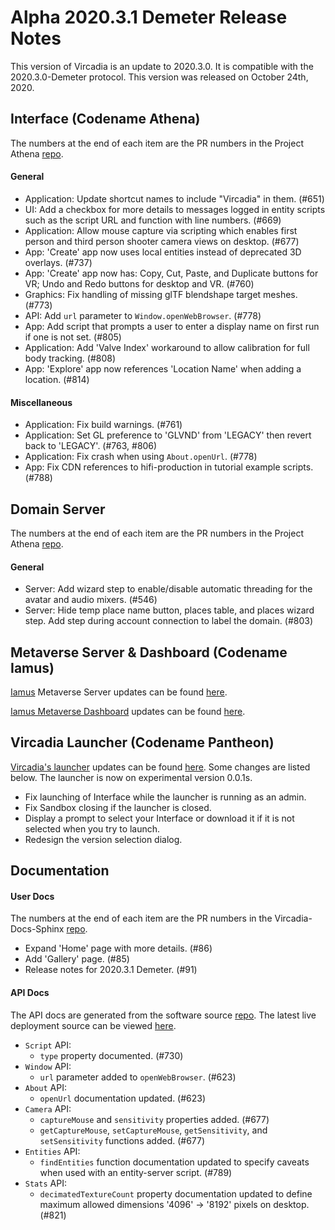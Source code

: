 # Alpha 2020.3.1 Demeter Release Notes

This version of Vircadia is an update to 2020.3.0. It is compatible with the 2020.3.0-Demeter protocol. This version was released on October 24th, 2020.

## Interface (Codename Athena)

The numbers at the end of each item are the PR numbers in the Project Athena [repo](https://github.com/kasenvr/project-athena/).

#### General

* Application: Update shortcut names to include "Vircadia" in them. (#651)
* UI: Add a checkbox for more details to messages logged in entity scripts such as the script URL and function with line numbers. (#669)
* Application: Allow mouse capture via scripting which enables first person and third person shooter camera views on desktop. (#677)
* App: 'Create' app now uses local entities instead of deprecated 3D overlays. (#737)
* App: 'Create' app now has: Copy, Cut, Paste, and Duplicate buttons for VR; Undo and Redo buttons for desktop and VR. (#760)
* Graphics: Fix handling of missing glTF blendshape target meshes. (#773)
* API: Add `url` parameter to `Window.openWebBrowser`. (#778)
* App: Add script that prompts a user to enter a display name on first run if one is not set. (#805)
* Application: Add 'Valve Index' workaround to allow calibration for full body tracking. (#808)
* App: 'Explore' app now references 'Location Name' when adding a location. (#814)

#### Miscellaneous

* Application: Fix build warnings. (#761)
* Application: Set GL preference to 'GLVND' from 'LEGACY' then revert back to 'LEGACY'. (#763, #806)
* Application: Fix crash when using `About.openUrl`. (#778)
* App: Fix CDN references to hifi-production in tutorial example scripts. (#788)

## Domain Server

The numbers at the end of each item are the PR numbers in the Project Athena [repo](https://github.com/kasenvr/project-athena/).

#### General

* Server: Add wizard step to enable/disable automatic threading for the avatar and audio mixers. (#546)
* Server: Hide temp place name button, places table, and places wizard step. Add step during account connection to label the domain. (#803)

## Metaverse Server & Dashboard (Codename Iamus)

[Iamus](https://github.com/kasenvr/iamus) Metaverse Server updates can be found [here](https://github.com/kasenvr/Iamus/commits/master).

[Iamus Metaverse Dashboard](https://github.com/vircadia/project-iamus-dashboard) updates can be found [here](https://dashboard.vircadia.com/).

## Vircadia Launcher (Codename Pantheon)

[Vircadia's launcher](https://github.com/vircadia/pantheon-launcher) updates can be found [here](https://github.com/vircadia/pantheon-launcher/commits/master). Some changes are listed below. The launcher is now on experimental version 0.0.1s.

* Fix launching of Interface while the launcher is running as an admin.
* Fix Sandbox closing if the launcher is closed.
* Display a prompt to select your Interface or download it if it is not selected when you try to launch.
* Redesign the version selection dialog.

## Documentation

#### User Docs

The numbers at the end of each item are the PR numbers in the Vircadia-Docs-Sphinx [repo](https://github.com/kasenvr/vircadia-docs-sphinx). 

* Expand 'Home' page with more details. (#86)
* Add 'Gallery' page. (#85)
* Release notes for 2020.3.1 Demeter. (#91)

#### API Docs

The API docs are generated from the software source [repo](https://github.com/kasenvr/project-athena).
The latest live deployment source can be viewed [here](https://github.com/kasenvr/vircadia-api-docs).

* `Script` API: 
    * `type` property documented. (#730)
* `Window` API: 
    * `url` parameter added to `openWebBrowser`. (#623)
* `About` API: 
    * `openUrl` documentation updated. (#623)
* `Camera` API: 
    * `captureMouse` and `sensitivity` properties added. (#677)
    * `getCaptureMouse`, `setCaptureMouse`, `getSensitivity`, and `setSensitivity` functions added. (#677)
* `Entities` API: 
    * `findEntities` function documentation updated to specify caveats when used with an entity-server script. (#789)
* `Stats` API: 
    * `decimatedTextureCount` property documentation updated to define maximum allowed dimensions '4096' -> '8192' pixels on desktop. (#821)

